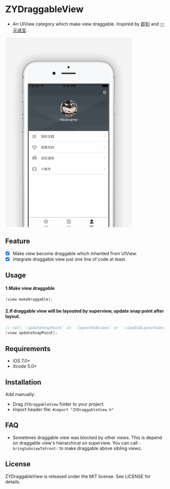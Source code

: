 # ZYDraggableView
- An UIView category which make view draggable. Inspired by [即刻](https://itunes.apple.com/cn/app/ji-ke-yong-zui-lan-fang-shi/id966129812?mt=8) and [一元进宝](https://itunes.apple.com/cn/app/yi-yuan-jin-bao-quan-min-yi/id1056900729?mt=8).

![](./preview.gif)

## Feature

 - [x] Make view become draggable which inherited from UIView.
 - [x] Integrate draggable view just one line of code at least.

## Usage

#### 1.Make view draggable

```Objective-C
[view makeDraggable];
```

#### 2.If draggable view will be layouted by superview, update snap point after layout. 

```Objective-C
// call `-updateSnapPoint` in `-layoutSubviews` or `-viewDidLayoutSubviews`
[view updateSnapPoint];
```

## Requirements

- iOS 7.0+
- Xcode 5.0+

## Installation

Add manually:
- Drag `ZYDraggableView` folder to your project.
- Import header file: `#import "ZYDraggableView.h"`

## FAQ

- Sometimes draggable view was blocked by other views.
This is depend on draggable view's hierarchical on superview. You can call `-bringSubviewToFront:` to make draggable above sibling views.

## License

ZYDraggableView is released under the MIT license. See LICENSE for details.
